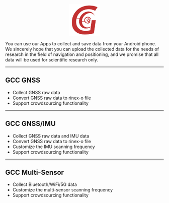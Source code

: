 
<div align="center">
    <img src="./GCC.png" alt="GCC_LOGO" width="100">
</div>

You can use our Apps to collect and save data from your Android phone. We sincerely hope that you can upload the collected data for the needs of research in the field of navigation and positioning, and we promise that all data will be used for scientific research only.

---

**GCC GNSS**
-

- Collect GNSS raw data
- Convert GNSS raw data to rinex-o file
- Support crowdsourcing functionality

---

**GCC GNSS/IMU**
-

- Collect GNSS raw data and IMU data
- Convert GNSS raw data to rinex-o file
- Customize the IMU scanning frequency
- Support crowdsourcing functionality

---

**GCC Multi-Sensor**
-

- Collect Bluetooth/WiFi/5G data
- Customize the multi-sensor scanning frequency
- Support crowdsourcing functionality
